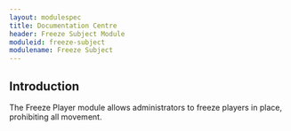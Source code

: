 ```yaml
---
layout: modulespec
title: Documentation Centre
header: Freeze Subject Module
moduleid: freeze-subject
modulename: Freeze Subject
---
```


## Introduction

The Freeze Player module allows administrators to freeze players in place, prohibiting all movement.